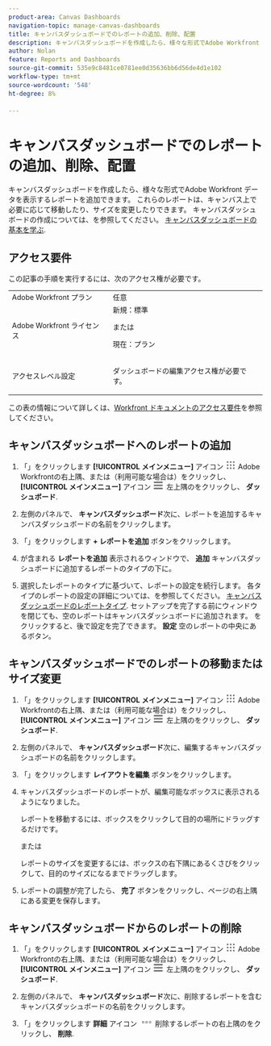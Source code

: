 ```yaml
---
product-area: Canvas Dashboards
navigation-topic: manage-canvas-dashboards
title: キャンバスダッシュボードでのレポートの追加、削除、配置
description: キャンバスダッシュボードを作成したら、様々な形式でAdobe Workfront データを表示するレポートを追加できます。 これらのレポートは、キャンバス上で必要に応じて移動したり、サイズを変更したりできます。
author: Nolan
feature: Reports and Dashboards
source-git-commit: 535e9c8481ce0781ee0d35636bb6d56de4d1e102
workflow-type: tm+mt
source-wordcount: '548'
ht-degree: 8%

---
```


# キャンバスダッシュボードでのレポートの追加、削除、配置

キャンバスダッシュボードを作成したら、様々な形式でAdobe Workfront データを表示するレポートを追加できます。 これらのレポートは、キャンバス上で必要に応じて移動したり、サイズを変更したりできます。 キャンバスダッシュボードの作成については、を参照してください。 [キャンバスダッシュボードの基本を学ぶ](/help/quicksilver/reports-and-dashboards/canvas-dashboards/manage-canvas-dashboards/get-started-canvas-dashboards.md).

## アクセス要件

この記事の手順を実行するには、次のアクセス権が必要です。

<table style="table-layout:auto"> 
 <col> 
 <col> 
 <tbody> 
  <tr> 
   <td role="rowheader">Adobe Workfront プラン</td> 
   <td>任意</td> 
  </tr> 
  <tr> 
   <td role="rowheader">Adobe Workfront ライセンス</td> 
   <td>新規：標準
   <p>または</p>
   <p>現在：プラン</p></td> 
  </tr> 
  <tr> 
   <td role="rowheader">アクセスレベル設定</td> 
   <td> <p>ダッシュボードの編集アクセス権が必要です。</p></td> 
  </tr> 
 </tbody> 
</table>

この表の情報について詳しくは、[Workfront ドキュメントのアクセス要件](/help/quicksilver/administration-and-setup/add-users/access-levels-and-object-permissions/access-level-requirements-in-documentation.md)を参照してください。

## キャンバスダッシュボードへのレポートの追加

1. 「」をクリックします **[!UICONTROL メインメニュー]** アイコン ![メインメニュー](/help/_includes/assets/main-menu-icon.png) Adobe Workfrontの右上隅、または（利用可能な場合は）をクリックし、 **[!UICONTROL メインメニュー]** アイコン ![メインメニュー](/help/_includes/assets/main-menu-icon-left-nav.png) 左上隅のをクリックし、 **ダッシュボード**.

1. 左側のパネルで、 **キャンバスダッシュボード**&#x200B;次に、レポートを追加するキャンバスダッシュボードの名前をクリックします。

1. 「」をクリックします **+ レポートを追加** ボタンをクリックします。

1. が含まれる **レポートを追加** 表示されるウィンドウで、 **追加** キャンバスダッシュボードに追加するレポートのタイプの下に。

1. 選択したレポートのタイプに基づいて、レポートの設定を続行します。 各タイプのレポートの設定の詳細については、を参照してください。 [キャンバスダッシュボードのレポートタイプ](/help/quicksilver/reports-and-dashboards/canvas-dashboards/report-types/report-types-overview.md). セットアップを完了する前にウィンドウを閉じても、空のレポートはキャンバスダッシュボードに追加されます。 をクリックすると、後で設定を完了できます。 **設定** 空のレポートの中央にあるボタン。

## キャンバスダッシュボードでのレポートの移動またはサイズ変更

1. 「」をクリックします **[!UICONTROL メインメニュー]** アイコン ![メインメニュー](/help/_includes/assets/main-menu-icon.png) Adobe Workfrontの右上隅、または（利用可能な場合は）をクリックし、 **[!UICONTROL メインメニュー]** アイコン ![メインメニュー](/help/_includes/assets/main-menu-icon-left-nav.png) 左上隅のをクリックし、 **ダッシュボード**.

1. 左側のパネルで、 **キャンバスダッシュボード**&#x200B;次に、編集するキャンバスダッシュボードの名前をクリックします。

1. 「」をクリックします **レイアウトを編集** ボタンをクリックします。

1. キャンバスダッシュボードのレポートが、編集可能なボックスに表示されるようになりました。

   レポートを移動するには、ボックスをクリックして目的の場所にドラッグするだけです。

   または

   レポートのサイズを変更するには、ボックスの右下隅にあるくさびをクリックして、目的のサイズになるまでドラッグします。

1. レポートの調整が完了したら、 **完了** ボタンをクリックし、ページの右上隅にある変更を保存します。

## キャンバスダッシュボードからのレポートの削除

1. 「」をクリックします **[!UICONTROL メインメニュー]** アイコン ![メインメニュー](/help/_includes/assets/main-menu-icon.png) Adobe Workfrontの右上隅、または（利用可能な場合は）をクリックし、 **[!UICONTROL メインメニュー]** アイコン ![メインメニュー](/help/_includes/assets/main-menu-icon-left-nav.png) 左上隅のをクリックし、 **ダッシュボード**.

1. 左側のパネルで、 **キャンバスダッシュボード**&#x200B;次に、削除するレポートを含むキャンバスダッシュボードの名前をクリックします。

1. 「」をクリックします **詳細** アイコン ![詳細アイコン](/help/quicksilver/reports-and-dashboards/canvas-dashboards/assets/more-icon.png) 削除するレポートの右上隅のをクリックし、 **削除**.
